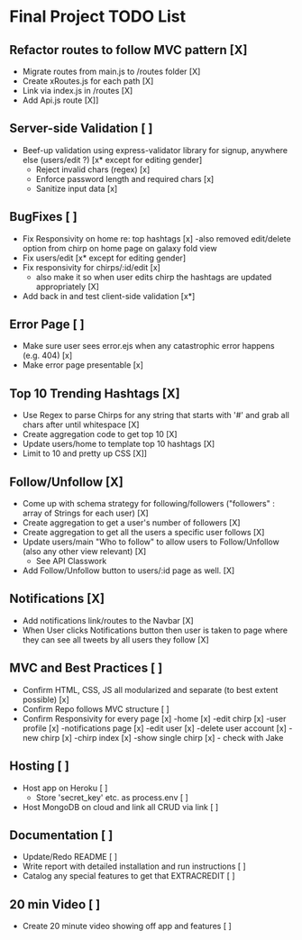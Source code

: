 # Final Project TODO List

## Refactor routes to follow MVC pattern [X]
- Migrate routes from main.js to /routes folder [X]
- Create xRoutes.js for each path [X]
- Link via index.js in /routes [X]
- Add Api.js route [X]]

## Server-side Validation [ ]
- Beef-up validation using express-validator library for signup, anywhere else (users/edit ?) [x* except for editing gender]
    - Reject invalid chars (regex) [x]
    - Enforce password length and required chars [x]
    - Sanitize input data [x]

## BugFixes [ ]
- Fix Responsivity on home re: top hashtags [x]
    -also removed edit/delete option from chirp on home page on galaxy fold view
- Fix users/edit [x* except for editing gender]
- Fix responsivity for chirps/:id/edit [x]
    - also make it so when user edits chirp the hashtags are updated appropriately [X]
- Add back in and test client-side validation [x*]

## Error Page [ ]
- Make sure user sees error.ejs when any catastrophic error happens (e.g. 404) [x]
- Make error page presentable [x]

## Top 10 Trending Hashtags [X]
- Use Regex to parse Chirps for any string that starts with '#' and grab all chars after until whitespace [X]
- Create aggregation code to get top 10 [X]
- Update users/home to template top 10 hashtags [X]
- Limit to 10 and pretty up CSS [X]]

## Follow/Unfollow [X]
- Come up with schema strategy for following/followers ("followers" : array of Strings for each user) [X]
- Create aggregation to get a user's number of followers [X]
- Create aggregation to get all the users a specific user follows [X]
- Update users/main "Who to follow" to allow users to Follow/Unfollow (also any other view relevant) [X]
    - See API Classwork
- Add Follow/Unfollow button to users/:id page as well. [X]

## Notifications [X]
- Add notifications link/routes to the Navbar [X]
- When User clicks Notifications button then user is taken to page where they can see all tweets by all users they follow [X]

## MVC and Best Practices [ ]
- Confirm HTML, CSS, JS all modularized and separate (to best extent possible) [x]
- Confirm Repo follows MVC structure [ ]
- Confirm Responsivity for every page [x]
    -home [x]
    -edit chirp [x]
    -user profile [x]
    -notifications page [x]
    -edit user [x]
    -delete user account [x]
    -new chirp [x]
    -chirp index [x]
    -show single chirp [x]
        - check with Jake
    
## Hosting [ ]
- Host app on Heroku [ ]
    - Store 'secret_key' etc. as process.env [ ]
- Host MongoDB on cloud and link all CRUD via link [ ]

## Documentation [ ]
- Update/Redo README [ ]
- Write report with detailed installation and run instructions [ ]
- Catalog any special features to get that EXTRACREDIT [ ]

## 20 min Video [ ]
- Create 20 minute video showing off app and features [ ]
